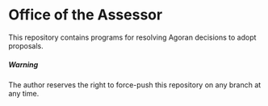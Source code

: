 # Office of the Assessor

This repository contains programs for resolving Agoran decisions to adopt proposals.

##### Warning
The author reserves the right to force-push this repository on any branch at any time.

